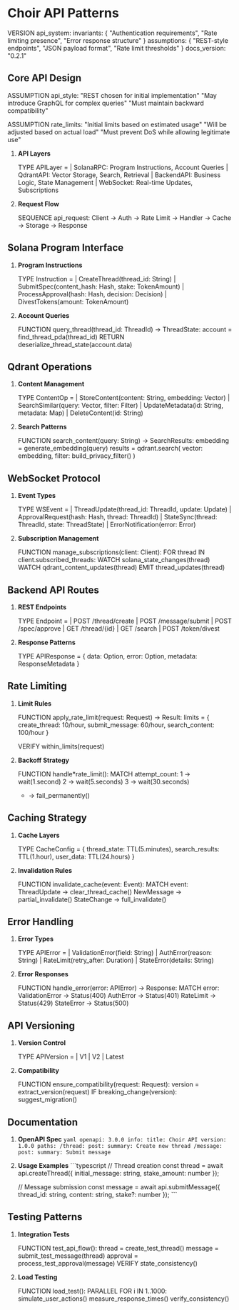 # Choir API Patterns

VERSION api_system:
invariants: {
"Authentication requirements",
"Rate limiting presence",
"Error response structure"
}
assumptions: {
"REST-style endpoints",
"JSON payload format",
"Rate limit thresholds"
}
docs_version: "0.2.1"

## Core API Design

ASSUMPTION api_style:
"REST chosen for initial implementation"
"May introduce GraphQL for complex queries"
"Must maintain backward compatibility"

ASSUMPTION rate_limits:
"Initial limits based on estimated usage"
"Will be adjusted based on actual load"
"Must prevent DoS while allowing legitimate use"

1. **API Layers**

   TYPE APILayer =
   | SolanaRPC: Program Instructions, Account Queries
   | QdrantAPI: Vector Storage, Search, Retrieval
   | BackendAPI: Business Logic, State Management
   | WebSocket: Real-time Updates, Subscriptions

2. **Request Flow**

   SEQUENCE api_request:
   Client -> Auth -> Rate Limit -> Handler -> Cache -> Storage -> Response

## Solana Program Interface

1. **Program Instructions**

   TYPE Instruction =
   | CreateThread(thread_id: String)
   | SubmitSpec(content_hash: Hash, stake: TokenAmount)
   | ProcessApproval(hash: Hash, decision: Decision)
   | DivestTokens(amount: TokenAmount)

2. **Account Queries**

   FUNCTION query_thread(thread_id: ThreadId) -> ThreadState:
   account = find_thread_pda(thread_id)
   RETURN deserialize_thread_state(account.data)

## Qdrant Operations

1. **Content Management**

   TYPE ContentOp =
   | StoreContent(content: String, embedding: Vector)
   | SearchSimilar(query: Vector, filter: Filter)
   | UpdateMetadata(id: String, metadata: Map)
   | DeleteContent(id: String)

2. **Search Patterns**

   FUNCTION search_content(query: String) -> SearchResults:
   embedding = generate_embedding(query)
   results = qdrant.search(
   vector: embedding,
   filter: build_privacy_filter()
   )

## WebSocket Protocol

1. **Event Types**

   TYPE WSEvent =
   | ThreadUpdate(thread_id: ThreadId, update: Update)
   | ApprovalRequest(hash: Hash, thread: ThreadId)
   | StateSync(thread: ThreadId, state: ThreadState)
   | ErrorNotification(error: Error)

2. **Subscription Management**

   FUNCTION manage_subscriptions(client: Client):
   FOR thread IN client.subscribed_threads:
   WATCH solana_state_changes(thread)
   WATCH qdrant_content_updates(thread)
   EMIT thread_updates(thread)

## Backend API Routes

1. **REST Endpoints**

   TYPE Endpoint =
   | POST /thread/create
   | POST /message/submit
   | POST /spec/approve
   | GET /thread/{id}
   | GET /search
   | POST /token/divest

2. **Response Patterns**

   TYPE APIResponse<T> = {
   data: Option<T>,
   error: Option<Error>,
   metadata: ResponseMetadata
   }

## Rate Limiting

1. **Limit Rules**

   FUNCTION apply_rate_limit(request: Request) -> Result:
   limits = {
   create_thread: 10/hour,
   submit_message: 60/hour,
   search_content: 100/hour
   }

   VERIFY within_limits(request)

2. **Backoff Strategy**

   FUNCTION handle\*rate_limit():
   MATCH attempt_count:
   1 -> wait(1.second)
   2 -> wait(5.seconds)
   3 -> wait(30.seconds)

   - -> fail_permanently()

## Caching Strategy

1. **Cache Layers**

   TYPE CacheConfig = {
   thread_state: TTL(5.minutes),
   search_results: TTL(1.hour),
   user_data: TTL(24.hours)
   }

2. **Invalidation Rules**

   FUNCTION invalidate_cache(event: Event):
   MATCH event:
   ThreadUpdate -> clear_thread_cache()
   NewMessage -> partial_invalidate()
   StateChange -> full_invalidate()

## Error Handling

1. **Error Types**

   TYPE APIError =
   | ValidationError(field: String)
   | AuthError(reason: String)
   | RateLimit(retry_after: Duration)
   | StateError(details: String)

2. **Error Responses**

   FUNCTION handle_error(error: APIError) -> Response:
   MATCH error:
   ValidationError -> Status(400)
   AuthError -> Status(401)
   RateLimit -> Status(429)
   StateError -> Status(500)

## API Versioning

1. **Version Control**

   TYPE APIVersion =
   | V1
   | V2
   | Latest

2. **Compatibility**

   FUNCTION ensure_compatibility(request: Request):
   version = extract_version(request)
   IF breaking_change(version):
   suggest_migration()

## Documentation

1. **OpenAPI Spec** `yaml
openapi: 3.0.0
info:
  title: Choir API
  version: 1.0.0
paths:
  /thread:
    post:
      summary: Create new thread
  /message:
    post:
      summary: Submit message   `

2. **Usage Examples** ```typescript
   // Thread creation
   const thread = await api.createThread({
   initial_message: string,
   stake_amount: number
   });

   // Message submission
   const message = await api.submitMessage({
   thread_id: string,
   content: string,
   stake?: number
   }); ```

## Testing Patterns

1. **Integration Tests**

   FUNCTION test_api_flow():
   thread = create_test_thread()
   message = submit_test_message(thread)
   approval = process_test_approval(message)
   VERIFY state_consistency()

2. **Load Testing**

   FUNCTION load_test():
   PARALLEL FOR i IN 1..1000:
   simulate_user_actions()
   measure_response_times()
   verify_consistency()
